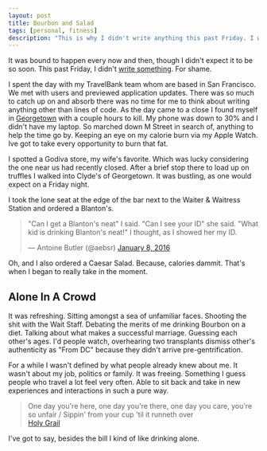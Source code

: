 ```yaml
---
layout: post
title: Bourbon and Salad
tags: [personal, fitness]
description: "This is why I didn't write anything this past Friday. I was drinking bourbon and eating salad. By-My-Self."
---
```


It was bound to happen every now and then, though I didn't expect it to be so soon. This past Friday, I didn't [write something](/2016/01/01/write-something/). For shame.

I spent the day with my TravelBank team whom are based in San Francisco. We met with users and previewed application updates. There was so much to catch up on and absorb there was no time for me to think about writing anything other than lines of code. As the day came to a close I found myself in [Georgetown](http://washington.org/DC-guide-to/georgetown) with a couple hours to kill. My phone was down to 30% and I didn't have my laptop. So marched down M Street in search of, anything to help the time go by. Keeping an eye on my calorie burn via my Apple Watch. Ive got to take every opportunity to burn that fat.

I spotted a Godiva store, my wife's favorite. Which was lucky considering the one near us had recently closed. After a brief stop there to load up on truffles I walked into Clyde's of Georgetown. It was bustling, as one would expect on a Friday night.

I took the lone seat at the edge of the bar next to the Waiter & Waitress Station and ordered a Blanton's.

<blockquote class="twitter-tweet" lang="en"><p lang="en" dir="ltr">&quot;Can I get a Blanton&#39;s neat&quot; I said.&#10;&quot;Can I see your ID&quot; she said. &#10;&quot;What kid is drinking Blanton&#39;s neat!&quot; I thought, as I showed her my ID.</p>&mdash; Antoine Butler (@aebsr) <a href="https://twitter.com/aebsr/status/685588692543639553">January 8, 2016</a></blockquote>
<script async src="//platform.twitter.com/widgets.js" charset="utf-8"></script>

Oh, and I also ordered a Caesar Salad. Because, calories dammit. That's when I began to really take in the moment.

## Alone In A Crowd

It was refreshing. Sitting amongst a sea of unfamiliar faces. Shooting the shit with the Wait Staff. Debating the merits of me drinking Bourbon on a diet. Talking about what makes a successful marriage. Guessing each other's ages. I'd people watch, overhearing two transplants dismiss other's authenticity as "From DC" because they didn't arrive pre-gentrification.

For a while I wasn't defined by what people already knew about me. It wasn't about my job, politics or family. It was freeing. Something I guess people who travel a lot feel very often. Able to sit back and take in new experiences and interactions in such a pure way.

> One day you're here, one day you're there, one day you care, you're so unfair /
> Sippin' from your cup 'til it runneth over<br />
> [Holy Grail](http://genius.com/Jay-z-holy-grail-lyrics/)

I've got to say, besides the bill I kind of like drinking alone.
